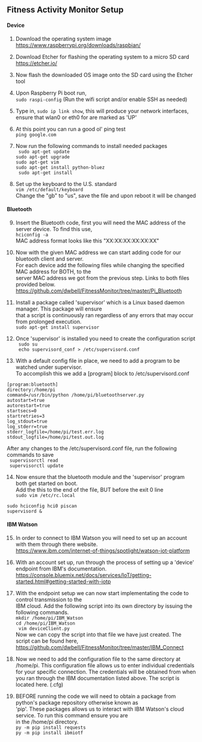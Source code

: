 ## Fitness Activity Monitor Setup  

#### Device
1) Download the operating system image  
https://www.raspberrypi.org/downloads/raspbian/  

2) Download Etcher for flashing the operating system to a micro SD card  
https://etcher.io/  

3) Now flash the downloaded OS image onto the SD card using the Etcher tool  

4) Upon Raspberry Pi boot run,  
<code>sudo raspi-config</code> (Run the wifi script and/or enable SSH as needed)

5) Type in, <code>sudo ip link show</code>, this will produce your network interfaces,  
ensure that wlan0 or eth0 for are marked as 'UP'

6) At this point you can run a good ol' ping test  
<code>ping google.com</code>  

7) Now run the following commands to install needed packages  
<code> sudo apt-get update</code>  
<code>sudo apt-get upgrade</code>  
<code>sudo apt-get vim  </code>  
<code>sudo apt-get install python-bluez</code>  
<code> sudo apt-get install</code>  

8) Set up the keyboard to the U.S. standard  
<code>vim /etc/default/keyboard</code>  
Change the "gb" to "us", save the file and upon reboot it will be changed  
  
#### Bluetooth

9) Insert the Bluetooth code, first you will need the MAC address of the server device. To find this use,  
<code>hciconfig -a</code>  
MAC address format looks like this "XX:XX:XX:XX:XX:XX" 

10) Now with the given MAC address we can start adding code for our bluetooth client and server.  
For each device add the following files while changing the specified MAC address for BOTH, to the  
server MAC address we got from the previous step. Links to both files provided below.  
https://github.com/dwbell/FitnessMonitor/tree/master/Pi_Bluetooth

11) Install a package called 'supervisor' which is a Linux based daemon manager. This package will ensure  
that a script is continuously ran regardless of any errors that may occur from prolonged execution.  
<code>sudo apt-get install supervisor</code>  

12) Once 'supervisor' is installed you need to create the configuration script  
<code> sudo su </code>  
<code> echo supervisord_conf > /etc/supervisord.conf</code>  

13) With a default config file in place, we need to add a program to be watched under supervisor.  
To accomplish this we add a [program] block to /etc/supervisord.conf  

```
[program:bluetooth]
directory:/home/pi
command=/usr/bin/python /home/pi/bluetoothserver.py
autostart=true
autorestart=true
startsecs=0
startretries=3
log_stdout=true
log_stderr=true
stderr_logfile=/home/pi/test.err.log
stdout_logfile=/home/pi/test.out.log
```
After any changes to the /etc/supervisord.conf file, run the following commands to save  
<code> supervisorctl read </code>  
<code> supervisorctl update </code>

14) Now ensure that the bluetooth module and the 'supervisor' program both get started on boot.  
Add the this to the end of the file, BUT before the exit 0 line
<code> sudo vim /etc/rc.local </code> 
```
sudo hciconfig hci0 piscan
supervisord &
```
  
#### IBM Watson

15) In order to connect to IBM Watson you will need to set up an account with them through there website.  
https://www.ibm.com/internet-of-things/spotlight/watson-iot-platform  

16) With an account set up, run through the process of setting up a 'device' endpoint from IBM's documentation.
https://console.bluemix.net/docs/services/IoT/getting-started.html#getting-started-with-iotp  

17) With the endpoint setup we can now start implementating the code to control transmission to the  
IBM cloud. Add the following script into its own directory by issuing the following commands.  
<code>mkdir /home/pi/IBM_Watson</code>  
<code>cd /home/pi/IBM_Watson</code>  
<code> vim deviceClient.py</code>  
Now we can copy the script into that file we have just created. The script can be found here,
https://github.com/dwbell/FitnessMonitor/tree/master/IBM_Connect  

18) Now we need to add the configuration file to the same directory at /home/pi. This configuration file
allows us to enter individual credentials for your specific connection. The credentials will be obtained 
from when you ran through the IBM documentation listed above. The script is located here. (.cfg)

19) BEFORE running the code we will need to obtain a package from python's package repository otherwise known as  
'pip'. These packages allows us to interact with IBM Watson's cloud service. To run this command ensure you are  
in the /home/pi directory.  
<code>py -m pip install requests</code>  
<code>py -m pip install ibmiotf</code>  

